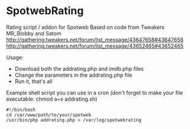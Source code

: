 # SpotwebRating
Rating script / addon for Spotweb
Based on code from Tweakers MR_Blobby and Satom
http://gathering.tweakers.net/forum/list_message/43647658#43647658
http://gathering.tweakers.net/forum/list_message/43652465#43652465


Usage:
- Download both the addrating.php and imdb.php files
- Change the parameters in the addrating.php file
- Run it, that's all


Example shell script you can use in a cron (don't forget to make your file executable: chmod a+x addrating.sh)

```
#!/bin/bash
cd /var/www/path/to/your/spotweb
/usr/bin/php addrating.php > /var/log/spotwebrating
```
